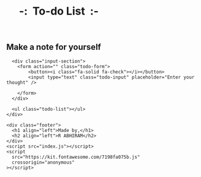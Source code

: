 <!DOCTYPE html>
<html lang="en">
  <head>
    <meta charset="UTF-8" />
    <meta http-equiv="X-UA-Compatible" content="IE=edge" />
    <meta name="viewport" content="width=device-width, initial-scale=1.0" />
    <title>My To-do-List</title>
    <link rel="stylesheet" href="index.css" />
    <link rel="icon" href="logo.png" />
  </head>

  <body>
    <div class="header_part">
      <h1>&nbsp;&nbsp;&nbsp;&nbsp;&nbsp;-: &nbsp;To-do List&nbsp; :-</h1><br>
      <h2>Make a note for yourself</h2>

      <div class="input-section">
        <form action="" class="todo-form">
            <button><i class="fa-solid fa-check"></i></button>
            <input type="text" class="todo-input" placeholder="Enter your thought" />
          
        </form>
      </div>

      <ul class="todo-list"></ul>
    </div>

    <div class="footer">
      <h1 align="left">Made by,</h1>
      <h2 align="left">R ABHIRAM</h2>
    </div>
    <script src="index.js"></script>
    <script
      src="https://kit.fontawesome.com/7198fa075b.js"
      crossorigin="anonymous"
    ></script>
  </body>
</html>
